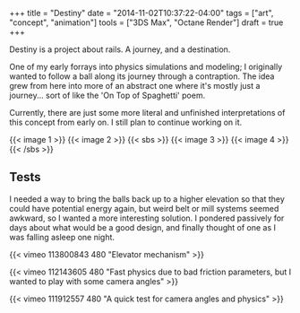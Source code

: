 +++
title = "Destiny"
date = "2014-11-02T10:37:22-04:00"
tags = ["art", "concept", "animation"]
tools = ["3DS Max", "Octane Render"]
draft = true
+++

Destiny is a project about rails. A journey, and a destination.<!--more-->

One of my early forrays into physics simulations and modeling; I originally wanted to follow a ball along its journey through a contraption. The idea grew from here into more of an abstract one where it's mostly just a journey... sort of like the 'On Top of Spaghetti' poem.

<!--more-->

Currently, there are just some more literal and unfinished interpretations of this concept from early on. I still plan to continue working on it.

{{< image 1 >}}
{{< image 2 >}}
{{< sbs >}}
  {{< image 3 >}}
  {{< image 4 >}}
{{< /sbs >}}

## Tests
I needed a way to bring the balls back up to a higher elevation so that they could have potential energy again, but weird belt or mill systems seemed awkward, so I wanted a more interesting solution. I pondered passively for days about what would be a good design, and finally thought of one as I was falling asleep one night.

{{< vimeo 113800843 480 "Elevator mechanism" >}}

{{< vimeo 112143605 480 "Fast physics due to bad friction parameters, but I wanted to play with some camera angles" >}}

{{< vimeo 111912557 480 "A quick test for camera angles and physics" >}}
